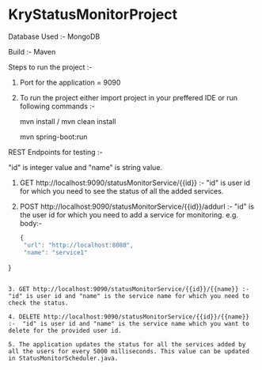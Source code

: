 # KryStatusMonitorProject

Database Used :- MongoDB

Build :- Maven

Steps to run the project :- 
1. Port for the application = 9090
2. To run the project either import project in your preffered IDE or run following commands :-
    
    mvn install / mvn clean install
    
    mvn spring-boot:run 
    
REST Endpoints for testing :- 

"id" is integer value and "name" is string value.

1. GET http://localhost:9090/statusMonitorService/{{id}} :- "id" is user id for which you need to see the status of all the added services. 
   
2. POST http://localhost:9090/statusMonitorService/{{id}}/addurl :- "id" is the user id for which you need to add a service for monitoring. 
   e.g. body:- 
   ```javascript
   {
    "url": "http://localhost:8080",
    "name": "service1"
  }
  ```
  
3. GET http://localhost:9090/statusMonitorService/{{id}}/{{name}} :- "id" is user id and "name" is the service name for which you need to check the status. 

4. DELETE http://localhost:9090/statusMonitorService/{{id}}/{{name}} :-  "id" is user id and "name" is the service name which you want to delete for the provided user id.

5. The application updates the status for all the services added by all the users for every 5000 milliseconds. This value can be updated in StatusMonitorScheduler.java.
